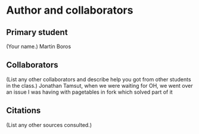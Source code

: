 Author and collaborators
========================

Primary student
---------------
(Your name.)
Martin Boros


Collaborators
-------------
(List any other collaborators and describe help you got from other students
in the class.)
Jonathan Tamsut, when we were waiting for OH, we went over an issue I was having with pagetables in fork which solved part of it


Citations
---------
(List any other sources consulted.)
